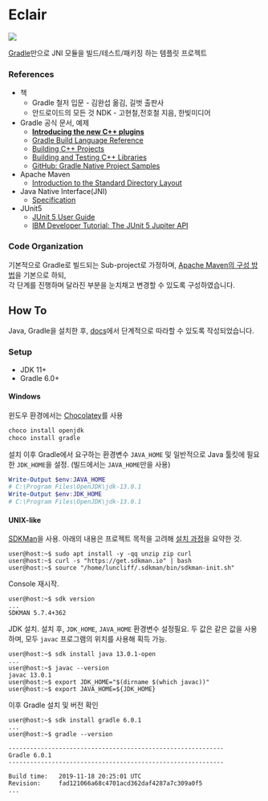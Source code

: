 # Eclair

[![](https://img.shields.io/badge/Gradle-6.0%2B-%2302303A)](https://gradle.org)

[Gradle](https://gradle.org/features/)만으로 JNI 모듈을 빌드/테스트/패키징 하는 템플릿 프로젝트

### References

* 책
    * Gradle 철저 입문 - 김완섭 옮김, 길벗 출판사
    * 안드로이드의 모든 것 NDK - 고현철,전호철 지음, 한빛미디어
* Gradle 공식 문서, 예제
    * **[Introducing the new C++ plugins](https://blog.gradle.org/introducing-the-new-cpp-plugins)**
    * [Gradle Build Language Reference](https://docs.gradle.org/6.0.1/dsl/index.html)
    * [Building C++ Projects](https://docs.gradle.org/6.0.1/userguide/building_cpp_projects.html)
    * [Building and Testing C++ Libraries](https://guides.gradle.org/building-cpp-libraries/)
    * [GitHub: Gradle Native Project Samples](https://github.com/gradle/native-samples)
* Apache Maven
    * [Introduction to the Standard Directory Layout](http://maven.apache.org/guides/introduction/introduction-to-the-standard-directory-layout.html)
* Java Native Interface(JNI)
    * [Specification](https://docs.oracle.com/en/java/javase/11/docs/specs/jni/index.html)
* JUnit5
    * [JUnit 5 User Guide](https://junit.org/junit5/docs/current/user-guide/)
    * [IBM Developer Tutorial: The JUnit 5 Jupiter API](https://developer.ibm.com/tutorials/j-introducing-junit5-part1-jupiter-api/)

### Code Organization

기본적으로 Gradle로 빌드되는 Sub-project로 가정하며, [Apache Maven의 구성 방법](http://maven.apache.org/guides/introduction/introduction-to-the-standard-directory-layout.html)을 기본으로 하되,  
각 단계를 진행하며 달라진 부분을 눈치채고 변경할 수 있도록 구성하였습니다.

## How To

Java, Gradle을 설치한 후, [docs](./docs)에서 단계적으로 따라할 수 있도록 작성되었습니다.

### Setup

* JDK 11+
* Gradle 6.0+

#### Windows

윈도우 환경에서는 [Chocolatey](https://chocolatey.org/)를 사용

```ps1
choco install openjdk
choco install gradle
```

설치 이후 Gradle에서 요구하는 환경변수 `JAVA_HOME` 및 일반적으로 Java 툴킷에 필요한 `JDK_HOME`을 설정. (빌드에서는 `JAVA_HOME`만을 사용)

```ps1
Write-Output $env:JAVA_HOME
# C:\Program Files\OpenJDK\jdk-13.0.1
Write-Output $env:JDK_HOME
# C:\Program Files\OpenJDK\jdk-13.0.1
```

#### UNIX-like

[SDKMan](https://sdkman.io/)을 사용. 아래의 내용은 프로젝트 목적을 고려해 [설치 과정](https://sdkman.io/install)을 요약한 것.

```console
user@host:~$ sudo apt install -y -qq unzip zip curl
user@host:~$ curl -s "https://get.sdkman.io" | bash
user@host:~$ source "/home/luncliff/.sdkman/bin/sdkman-init.sh"
```

Console 재시작.

```console
user@host:~$ sdk version
...
SDKMAN 5.7.4+362
```

JDK 설치. 설치 후, `JDK_HOME`, `JAVA_HOME` 환경변수 설정필요. 두 값은 같은 값을 사용하며, 모두 `javac` 프로그램의 위치를 사용해 획득 가능.

```console
user@host:~$ sdk install java 13.0.1-open
...
user@host:~$ javac --version
javac 13.0.1
user@host:~$ export JDK_HOME="$(dirname $(which javac))"
user@host:~$ export JAVA_HOME=${JDK_HOME}
```

이후 Gradle 설치 및 버전 확인

```console
user@host:~$ sdk install gradle 6.0.1
...
user@host:~$ gradle --version

------------------------------------------------------------
Gradle 6.0.1
------------------------------------------------------------

Build time:   2019-11-18 20:25:01 UTC
Revision:     fad121066a68c4701acd362daf4287a7c309a0f5
...
```
